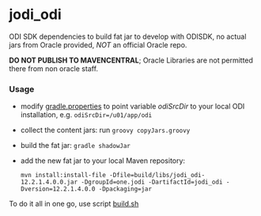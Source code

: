 # jodi_odi

ODI SDK dependencies to build fat jar to develop with ODISDK, no actual jars from Oracle provided, *NOT* an official Oracle repo.

**DO NOT PUBLISH TO MAVENCENTRAL**; Oracle Libraries are not permitted there from non oracle staff.

### Usage
* modify [gradle.properties](gradle.properties) to point variable _odiSrcDir_ to your local ODI installation, e.g. 
  `odiSrcDir=/u01/app/odi`
* collect the content jars: run `groovy copyJars.groovy`
* build the fat jar: `gradle shadowJar`
* add the new fat jar to your local Maven repository:
  
      mvn install:install-file -Dfile=build/libs/jodi_odi-12.2.1.4.0.0.jar -DgroupId=one.jodi -DartifactId=jodi_odi -Dversion=12.2.1.4.0.0 -Dpackaging=jar

To do it all in one go, use script [build.sh](build.sh)
